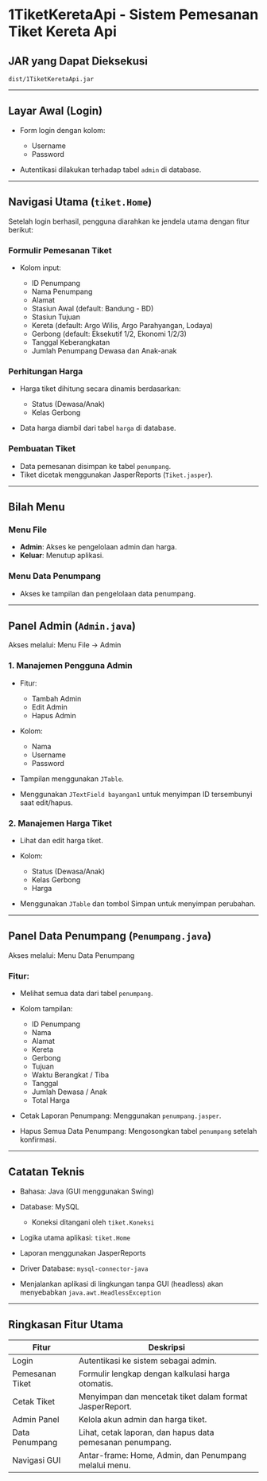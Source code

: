 # 1TiketKeretaApi - Sistem Pemesanan Tiket Kereta Api

## JAR yang Dapat Dieksekusi

```
dist/1TiketKeretaApi.jar
```

---

## Layar Awal (Login)

* Form login dengan kolom:

  * Username
  * Password
* Autentikasi dilakukan terhadap tabel `admin` di database.

---

## Navigasi Utama (`tiket.Home`)

Setelah login berhasil, pengguna diarahkan ke jendela utama dengan fitur berikut:

### Formulir Pemesanan Tiket

* Kolom input:

  * ID Penumpang
  * Nama Penumpang
  * Alamat
  * Stasiun Awal (default: Bandung - BD)
  * Stasiun Tujuan
  * Kereta (default: Argo Wilis, Argo Parahyangan, Lodaya)
  * Gerbong (default: Eksekutif 1/2, Ekonomi 1/2/3)
  * Tanggal Keberangkatan
  * Jumlah Penumpang Dewasa dan Anak-anak

### Perhitungan Harga

* Harga tiket dihitung secara dinamis berdasarkan:

  * Status (Dewasa/Anak)
  * Kelas Gerbong
* Data harga diambil dari tabel `harga` di database.

### Pembuatan Tiket

* Data pemesanan disimpan ke tabel `penumpang`.
* Tiket dicetak menggunakan JasperReports (`Tiket.jasper`).

---

## Bilah Menu

### Menu File

* **Admin**: Akses ke pengelolaan admin dan harga.
* **Keluar**: Menutup aplikasi.

### Menu Data Penumpang

* Akses ke tampilan dan pengelolaan data penumpang.

---

## Panel Admin (`Admin.java`)

Akses melalui: Menu File → Admin

### 1. Manajemen Pengguna Admin

* Fitur:

  * Tambah Admin
  * Edit Admin
  * Hapus Admin
* Kolom:

  * Nama
  * Username
  * Password
* Tampilan menggunakan `JTable`.
* Menggunakan `JTextField bayangan1` untuk menyimpan ID tersembunyi saat edit/hapus.

### 2. Manajemen Harga Tiket

* Lihat dan edit harga tiket.
* Kolom:

  * Status (Dewasa/Anak)
  * Kelas Gerbong
  * Harga
* Menggunakan `JTable` dan tombol Simpan untuk menyimpan perubahan.

---

## Panel Data Penumpang (`Penumpang.java`)

Akses melalui: Menu Data Penumpang

### Fitur:

* Melihat semua data dari tabel `penumpang`.
* Kolom tampilan:

  * ID Penumpang
  * Nama
  * Alamat
  * Kereta
  * Gerbong
  * Tujuan
  * Waktu Berangkat / Tiba
  * Tanggal
  * Jumlah Dewasa / Anak
  * Total Harga
* Cetak Laporan Penumpang: Menggunakan `penumpang.jasper`.
* Hapus Semua Data Penumpang: Mengosongkan tabel `penumpang` setelah konfirmasi.

---

## Catatan Teknis

* Bahasa: Java (GUI menggunakan Swing)
* Database: MySQL

  * Koneksi ditangani oleh `tiket.Koneksi`
* Logika utama aplikasi: `tiket.Home`
* Laporan menggunakan JasperReports
* Driver Database: `mysql-connector-java`
* Menjalankan aplikasi di lingkungan tanpa GUI (headless) akan menyebabkan `java.awt.HeadlessException`

---

## Ringkasan Fitur Utama

| Fitur           | Deskripsi                                                 |
| --------------- | --------------------------------------------------------- |
| Login           | Autentikasi ke sistem sebagai admin.                      |
| Pemesanan Tiket | Formulir lengkap dengan kalkulasi harga otomatis.         |
| Cetak Tiket     | Menyimpan dan mencetak tiket dalam format JasperReport.   |
| Admin Panel     | Kelola akun admin dan harga tiket.                        |
| Data Penumpang  | Lihat, cetak laporan, dan hapus data pemesanan penumpang. |
| Navigasi GUI    | Antar-frame: Home, Admin, dan Penumpang melalui menu.     |
